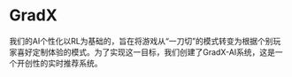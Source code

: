 # GradX
我们的AI个性化以RL为基础的，旨在将游戏从“一刀切”的模式转变为根据个别玩家喜好定制体验的模式。为了实现这一目标，我们创建了GradX-AI系统，这是一个开创性的实时推荐系统。


